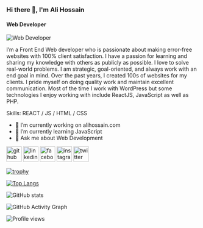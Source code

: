 ### Hi there 👋, I'm Ali Hossain
#### Web Developer
![Web Developer](https://scontent-sin6-2.xx.fbcdn.net/v/t1.6435-9/p320x320/240704200_4392262927498197_11853421706181726_n.jpg?_nc_cat=108&ccb=1-5&_nc_sid=e3f864&_nc_ohc=NGeEp8XvOgoAX-EXn1p&_nc_ht=scontent-sin6-2.xx&oh=c58a18e065718932757ca8998306d5e3&oe=614B8CC7)

I’m a Front End Web developer who is passionate about making error-free websites with 100% client satisfaction. I have a passion for learning and sharing my knowledge with others as publicly as possible. I love to solve real-world problems. I am strategic, goal-oriented, and always work with an end goal in mind. Over the past years, I created 100s of websites for my clients. I pride myself on doing quality work and maintain excellent communication. Most of the time I work with WordPress but some technologies I enjoy working with include ReactJS, JavaScript as well as PHP. 

Skills: REACT / JS / HTML / CSS

- 🔭 I’m currently working on alihossain.com 
- 🌱 I’m currently learning JavaScript 
- 💬 Ask me about Web Development 


[<img src='https://cdn.jsdelivr.net/npm/simple-icons@3.0.1/icons/github.svg' alt='github' height='40'>](https://github.com/shovoalways)  [<img src='https://cdn.jsdelivr.net/npm/simple-icons@3.0.1/icons/linkedin.svg' alt='linkedin' height='40'>](https://www.linkedin.com/in/shovoalways/)  [<img src='https://cdn.jsdelivr.net/npm/simple-icons@3.0.1/icons/facebook.svg' alt='facebook' height='40'>](https://www.facebook.com/shovoalways)  [<img src='https://cdn.jsdelivr.net/npm/simple-icons@3.0.1/icons/instagram.svg' alt='instagram' height='40'>](https://www.instagram.com/shovoalways/)  [<img src='https://cdn.jsdelivr.net/npm/simple-icons@3.0.1/icons/twitter.svg' alt='twitter' height='40'>](https://twitter.com/shovoalways)  

[![trophy](https://github-profile-trophy.vercel.app/?username=shovoalways)](https://github.com/ryo-ma/github-profile-trophy)

[![Top Langs](https://github-readme-stats.vercel.app/api/top-langs/?username=shovoalways)](https://github.com/anuraghazra/github-readme-stats)

![GitHub stats](https://github-readme-stats.vercel.app/api?username=shovoalways&show_icons=true)  

![GitHub Activity Graph](https://activity-graph.herokuapp.com/graph?username=shovoalways)  

![Profile views](https://gpvc.arturio.dev/shovoalways)  
